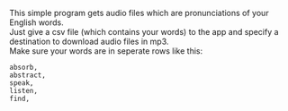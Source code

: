 This simple program gets audio files which are pronunciations of your English words.<br>
Just give a csv file (which contains your words) to the app and specify a destination to download audio files in mp3. <br>
Make sure your words are in seperate rows like this: <br>

```
absorb,
abstract,
speak,
listen,
find,
```
